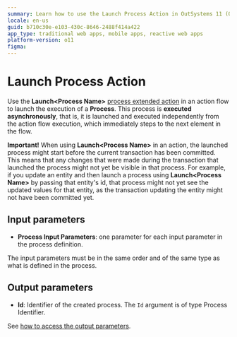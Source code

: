 ```yaml
---
summary: Learn how to use the Launch Process Action in OutSystems 11 (O11) to execute processes asynchronously and manage input and output parameters.
locale: en-us
guid: b710c30e-e103-430c-8646-2488f414a422
app_type: traditional web apps, mobile apps, reactive web apps
platform-version: o11
figma:
---
```


# Launch Process Action

Use the **Launch&lt;Process Name&gt;** [process extended action](intro.md) in an action flow to launch the execution of a **Process**. This process is **executed asynchronously**, that is, it is launched and executed independently from the action flow execution, which immediately steps to the next element in the flow.

<div class="warning" markdown="1">

**Important!** When using **Launch&lt;Process Name&gt;** in an action, the launched process might start before the current transaction has been committed. This means that any changes that were made during the transaction that launched the process might not yet be visible in that process. For example, if you update an entity and then launch a process using **Launch&lt;Process Name&gt;** by passing that entity's id, that process might not yet see the updated values for that entity, as the transaction updating the entity might not have been committed yet.

</div>

## Input parameters

* **Process Input Parameters**: one parameter for each input parameter in the process definition.

<div class="warning" markdown="1">

The input parameters must be in the same order and of the same type as what is defined in the process.

</div>

## Output parameters

* **Id**: Identifier of the created process. The `Id` argument is of type Process Identifier.

See [how to access the output parameters](intro.md).
